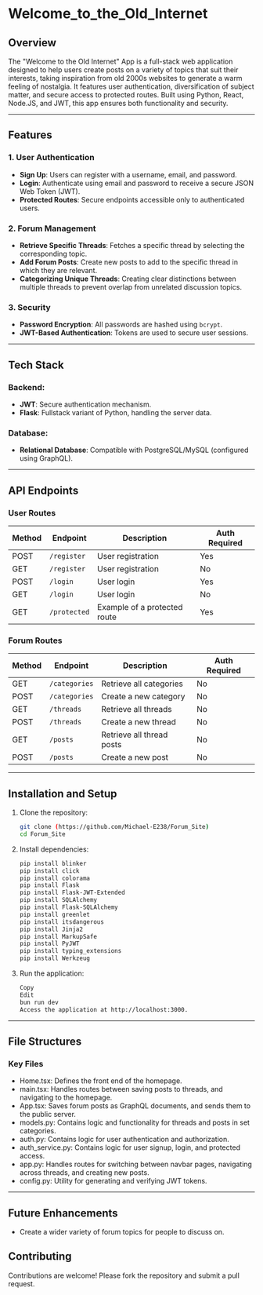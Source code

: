 # Welcome_to_the_Old_Internet

## Overview
The "Welcome to the Old Internet" App is a full-stack web application designed to help users create posts on a variety of topics that suit their interests, taking inspiration from old 2000s websites to generate a warm feeling of nostalgia. It features user authentication, diversification of subject matter, and secure access to protected routes. Built using Python, React, Node.JS, and JWT, this app ensures both functionality and security.

---

## Features
### 1. User Authentication
- **Sign Up**: Users can register with a username, email, and password.
- **Login**: Authenticate using email and password to receive a secure JSON Web Token (JWT).
- **Protected Routes**: Secure endpoints accessible only to authenticated users.

### 2. Forum Management
- **Retrieve Specific Threads**: Fetches a specific thread by selecting the corresponding topic.
- **Add Forum Posts**: Create new posts to add to the specific thread in which they are relevant.
- **Categorizing Unique Threads**: Creating clear distinctions between multiple threads to prevent overlap from unrelated discussion topics.

### 3. Security
- **Password Encryption**: All passwords are hashed using `bcrypt`.
- **JWT-Based Authentication**: Tokens are used to secure user sessions.

---

## Tech Stack
### Backend:
- **JWT**: Secure authentication mechanism.
- **Flask**: Fullstack variant of Python, handling the server data.

### Database:
- **Relational Database**: Compatible with PostgreSQL/MySQL (configured using GraphQL).

---

## API Endpoints

### User Routes
| Method | Endpoint       | Description                 | Auth Required |
|--------|----------------|-----------------------------|---------------|
| POST   | `/register`    | User registration           | Yes           |
| GET    | `/register`    | User registration           | No            |
| POST   | `/login`       | User login                  | Yes           |
| GET    | `/login`       | User login                  | No            |
| GET    | `/protected`   | Example of a protected route| Yes           |

### Forum Routes
| Method | Endpoint       | Description                 | Auth Required |
|--------|----------------|-----------------------------|---------------|
| GET    | `/categories`  | Retrieve all categories     | No            |
| POST   | `/categories`  | Create a new category       | No            |
| GET    | `/threads`     | Retrieve all threads        | No            |
| POST   | `/threads`     | Create a new thread         | No            |
| GET    | `/posts`       | Retrieve all thread posts   | No            |
| POST   | `/posts`       | Create a new post           | No            |

---

## Installation and Setup

1. Clone the repository:
   ```bash
   git clone (https://github.com/Michael-E238/Forum_Site)
   cd Forum_Site

2. Install dependencies:

    ```bash
    pip install blinker
    pip install click
    pip install colorama
    pip install Flask
    pip install Flask-JWT-Extended
    pip install SQLAlchemy
    pip install Flask-SQLAlchemy
    pip install greenlet
    pip install itsdangerous
    pip install Jinja2
    pip install MarkupSafe
    pip install PyJWT
    pip install typing_extensions
    pip install Werkzeug

3. Run the application:

    ```bash
    Copy
    Edit
    bun run dev
    Access the application at http://localhost:3000.

---

## File Structures
### Key Files
- Home.tsx: Defines the front end of the homepage.
- main.tsx: Handles routes between saving posts to threads, and navigating to the homepage.
- App.tsx: Saves forum posts as GraphQL documents, and sends them to the public server.
- models.py: Contains logic and functionality for threads and posts in set categories.
- auth.py: Contains logic for user authentication and authorization.
- auth_service.py: Contains logic for user signup, login, and protected access.
- app.py: Handles routes for switching between navbar pages, navigating across threads, and creating new posts.
- config.py: Utility for generating and verifying JWT tokens.

---

## Future Enhancements
- Create a wider variety of forum topics for people to discuss on.

## Contributing
Contributions are welcome! Please fork the repository and submit a pull request.